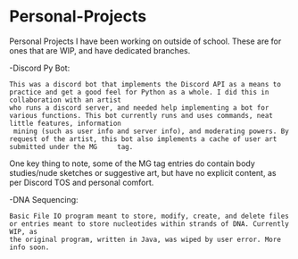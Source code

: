 # Personal-Projects
Personal Projects I have been working on outside of school. These are for ones that are WIP, and have dedicated branches.


-Discord Py Bot:
  
    This was a discord bot that implements the Discord API as a means to practice and get a good feel for Python as a whole. I did this in collaboration with an artist 
    who runs a discord server, and needed help implementing a bot for various functions. This bot currently runs and uses commands, neat little features, information
     mining (such as user info and server info), and moderating powers. By request of the artist, this bot also implements a cache of user art submitted under the MG     tag.
   
   One key thing to note, some of the MG tag entries do contain body studies/nude sketches or suggestive art, but 
   have no explicit content, as per Discord TOS and personal comfort.
   
   
-DNA Sequencing:

    Basic File IO program meant to store, modify, create, and delete files or entries meant to store nucleotides within strands of DNA. Currently WIP, as 
    the original program, written in Java, was wiped by user error. More info soon.
